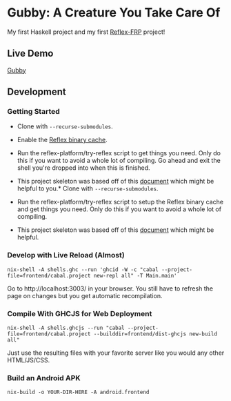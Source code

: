 # Gubby: A Creature You Take Care Of

My first Haskell project and my first [Reflex-FRP](https://reflex-frp.org/) project!

## Live Demo

[Gubby](https://wunderbrick.github.io/)

## Development

### Getting Started

* Clone with `--recurse-submodules`.

* Enable the [Reflex binary cache](https://github.com/reflex-frp/reflex-platform/blob/develop/notes/NixOS.md).

* Run the reflex-platform/try-reflex script to get things you need. Only do this if you want to avoid a whole lot of compiling. Go ahead and exit the shell you're dropped into when this is finished.

* This project skeleton was based off of this [document](https://github.com/reflex-frp/reflex-platform/blob/develop/docs/project-development.rst) which might be helpful to you.* Clone with `--recurse-submodules`.

* Run the reflex-platform/try-reflex script to setup the Reflex binary cache and get things you need. Only do this if you want to avoid a whole lot of compiling.

* This project skeleton was based off of this [document](https://github.com/reflex-frp/reflex-platform/blob/develop/docs/project-development.rst) which might be helpful.

### Develop with Live Reload (Almost)

`nix-shell -A shells.ghc --run 'ghcid -W -c "cabal --project-file=frontend/cabal.project new-repl all" -T Main.main'`

Go to http://localhost:3003/ in your browser. You still have to refresh the page on changes but you get automatic recompilation.

### Compile With GHCJS for Web Deployment

`nix-shell -A shells.ghcjs --run "cabal --project-file=frontend/cabal.project --builddir=frontend/dist-ghcjs new-build all"`

Just use the resulting files with your favorite server like you would any other HTML/JS/CSS.

### Build an Android APK

`nix-build -o YOUR-DIR-HERE -A android.frontend`